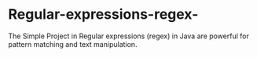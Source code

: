 # Regular-expressions-regex-
The Simple Project in Regular expressions (regex) in Java are powerful for pattern matching and text manipulation.
